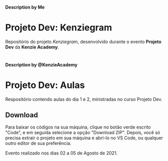#### Description by Me
# Projeto Dev: Kenziegram

Repositório do projeto *Kenziegram*, desenvolvido durante o evento **Projeto Dev** da **Kenzie Academy**.

#

#### Description by @KenzieAcademy
# Projeto Dev: Aulas

Respositório contendo aulas do dia 1 e 2, ministradas no curso Projeto Dev.

## Download

Para baixar os códigos na sua máquina, clique no botão verde escrito "Code", e em seguida selecione a opção "Download ZIP".
Depois, você só precisa extrair o projeto em sua máquina e abrí-lo no VS Code, ou qualquer outro editor de sua preferência.

Evento realizado nos dias 02 a 05 de Agosto de 2021.
